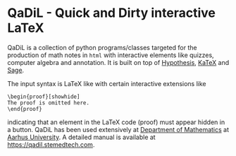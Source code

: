 # QaDiL - Quick and Dirty interactive LaTeX

QaDiL is a collection of python programs/classes targeted for the production of
math notes in `html` with interactive elements like quizzes, computer algebra and annotation. 
It is built on top of [Hypothesis](https://web.hypothes.is), [KaTeX](https://katex.org) and 
[Sage](https://sagecell.sagemath.org/).

The input syntax is LaTeX like with certain interactive extensions like
```
\begin{proof}[showhide]
The proof is omitted here.
\end{proof}
```
indicating that an element in the LaTeX code (proof) must appear hidden in a button. QaDiL
has been used extensively at [Department of Mathematics](https://math.au.dk/en) at [Aarhus University](https://au.dk/en). A 
detailed manual is available at https://qadil.stemedtech.com.

